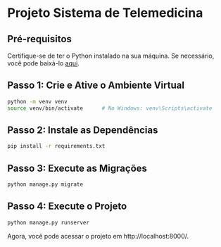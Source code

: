# Projeto Sistema de Telemedicina


## Pré-requisitos

Certifique-se de ter o Python instalado na sua máquina. Se necessário, você pode baixá-lo [aqui](https://www.python.org/downloads/).


## Passo 1: Crie e Ative o Ambiente Virtual

```bash
python -m venv venv
source venv/bin/activate      # No Windows: venv\Scripts\activate
```

## Passo 2: Instale as Dependências

```bash
pip install -r requirements.txt
```

## Passo 3: Execute as Migrações

```bash
python manage.py migrate
```

## Passo 4: Execute o Projeto

```bash
python manage.py runserver
```

Agora, você pode acessar o projeto em http://localhost:8000/.
    
